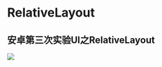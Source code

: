 # RelativeLayout

## 安卓第三次实验UI之RelativeLayout

![](https://i.loli.net/2018/05/14/5af8e2b365e49.jpg)
